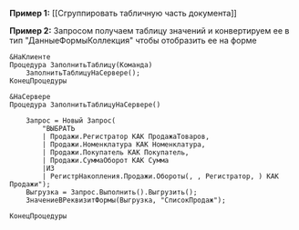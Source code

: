 **Пример 1:** [[Сгруппировать табличную часть документа]]

**Пример 2:** Запросом получаем таблицу значений и конвертируем ее в тип "ДанныеФормыКоллекция" чтобы отобразить ее на форме
```bsl
&НаКлиенте
Процедура ЗаполнитьТаблицу(Команда)
	ЗаполнитьТаблицуНаСервере();
КонецПроцедуры

&НаСервере
Процедура ЗаполнитьТаблицуНаСервере()

	Запрос = Новый Запрос(
		"ВЫБРАТЬ
		| Продажи.Регистратор КАК ПродажаТоваров,
		| Продажи.Номенклатура КАК Номенклатура,
		| Продажи.Покупатель КАК Покупатель,
		| Продажи.СуммаОборот КАК Сумма
		|ИЗ
		| РегистрНакопления.Продажи.Обороты(, , Регистратор, ) КАК Продажи");
	Выгрузка = Запрос.Выполнить().Выгрузить();
	ЗначениеВРеквизитФормы(Выгрузка, "СписокПродаж");
	
КонецПроцедуры
```